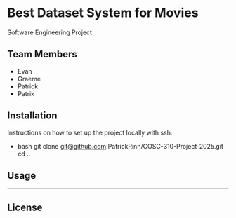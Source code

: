 # Best Dataset System for Movies

Software Engineering Project

## Team Members

- Evan 
- Graeme
- Patrick 
- Patrik

## Installation
Instructions on how to set up the project locally with ssh:

- bash
git clone git@github.com:PatrickRinn/COSC-310-Project-2025.git \
cd ..

## Usage

---
## License

<Git branch best practices>

